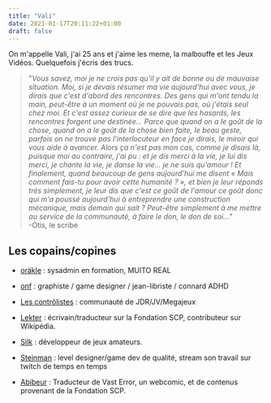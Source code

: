 ```yaml
---
title: "Vali"
date: 2021-01-17T20:11:22+01:00
draft: false
---
```


On m'appelle Vali, j'ai 25 ans et j'aime les meme, la malbouffe et les Jeux Vidéos. Quelquefois j'écris des trucs.

> "*Vous savez, moi je ne crois pas qu'il y ait de bonne ou de mauvaise situation. Moi, si je devais résumer ma vie aujourd'hui avec vous, je dirais que c'est d'abord des rencontres. Des gens qui m'ont tendu la main, peut-être à un moment où je ne pouvais pas, où j'étais seul chez moi. Et c'est assez curieux de se dire que les hasards, les rencontres forgent une destinée... Parce que quand on a le goût de la chose, quand on a le goût de la chose bien faite, le beau geste, parfois on ne trouve pas l'interlocuteur en face je dirais, le miroir qui vous aide à avancer. Alors ça n'est pas mon cas, comme je disais là, puisque moi au contraire, j'ai pu : et je dis merci à la vie, je lui dis merci, je chante la vie, je danse la vie... je ne suis qu'amour ! Et finalement, quand beaucoup de gens aujourd'hui me disent « Mais comment fais-tu pour avoir cette humanité ? », et bien je leur réponds très simplement, je leur dis que c'est ce goût de l'amour ce goût donc qui m'a poussé aujourd'hui à entreprendre une construction mécanique, mais demain qui sait ? Peut-être simplement à me mettre au service de la communauté, à faire le don, le don de soi...*"     
-Otis, le scribe

## Les copains/copines

- [oräkle](https://www.orakle.eu/) : sysadmin en formation, MUITO REAL

- [onf](https://eymj.fr/) : graphiste / game designer / jean-libriste / connard ADHD

- [Les contrôlistes](https://controlistes.fr/) : communauté de JDR/JV/Megajeux

- [Lekter](https://lekter.orakle.eu/) : écrivain/traducteur sur la Fondation SCP, contributeur sur Wikipédia.

- [Silk](https://si1k.itch.io/) : développeur de jeux amateurs.

- [Steinman](https://www.twitch.tv/steinman78/) : level designer/game dev de qualité, stream son travail sur twitch de temps en temps

- [Abibeur](https://abibeur.github.io/) : Traducteur de Vast Error, un webcomic, et de contenus provenant de la Fondation SCP.

